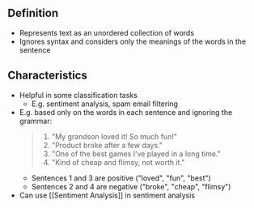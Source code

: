 ## Definition

- Represents text as an unordered collection of words
- Ignores syntax and considers only the meanings of the words in the sentence

## Characteristics

- Helpful in some classification tasks
	- E.g. sentiment analysis, spam email filtering
- E.g. based only on the words in each sentence and ignoring the grammar:
	> 1. "My grandson loved it! So much fun!"
	> 2. "Product broke after a few days."
	> 3. "One of the best games I’ve played in a long time."
	> 4. "Kind of cheap and flimsy, not worth it."
	- Sentences 1 and 3 are positive ("loved", "fun", "best")
	- Sentences 2 and 4 are negative ("broke", "cheap", "flimsy")
- Can use [[Sentiment Analysis]] in sentiment analysis
